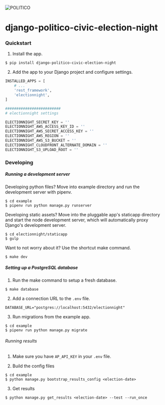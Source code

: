 ![POLITICO](https://rawgithub.com/The-Politico/src/master/images/logo/badge.png)

# django-politico-civic-election-night

### Quickstart

1. Install the app.

  ```
  $ pip install django-politico-civic-election-night
  ```

2. Add the app to your Django project and configure settings.

  ```python
  INSTALLED_APPS = [
      # ...
      'rest_framework',
      'electionnight',
  ]

  #########################
  # electionnight settings

  ELECTIONNIGHT_SECRET_KEY = ''
  ELECTIONNIGHT_AWS_ACCESS_KEY_ID = ''
  ELECTIONNIGHT_AWS_SECRET_ACCESS_KEY = ''
  ELECTIONNIGHT_AWS_REGION = ''
  ELECTIONNIGHT_AWS_S3_BUCKET = ''
  ELECTIONNIGHT_CLOUDFRONT_ALTERNATE_DOMAIN = ''
  ELECTIONNIGHT_S3_UPLOAD_ROOT = ''
  ```

### Developing

##### Running a development server

Developing python files? Move into example directory and run the development server with pipenv.

  ```
  $ cd example
  $ pipenv run python manage.py runserver
  ```

Developing static assets? Move into the pluggable app's staticapp directory and start the node development server, which will automatically proxy Django's development server.

  ```
  $ cd electionnight/staticapp
  $ gulp
  ```

Want to not worry about it? Use the shortcut make command.

  ```
  $ make dev
  ```

##### Setting up a PostgreSQL database

1. Run the make command to setup a fresh database.

  ```
  $ make database
  ```

2. Add a connection URL to the `.env` file.

  ```
  DATABASE_URL="postgres://localhost:5432/electionnight"
  ```

3. Run migrations from the example app.

  ```
  $ cd example
  $ pipenv run python manage.py migrate
  ```


###### Running results

1. Make sure you have `AP_API_KEY` in your `.env` file.

2. Build the config files

  ```
  $ cd example
  $ python manage.py bootstrap_results_config <election-date>
  ```

3. Get results

  ```
  $ python manage.py get_results <election-date> --test --run_once
  ```